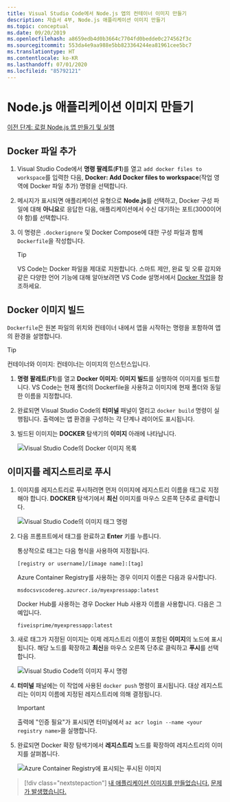 ```yaml
---
title: Visual Studio Code에서 Node.js 앱의 컨테이너 이미지 만들기
description: 자습서 4부, Node.js 애플리케이션 이미지 만들기
ms.topic: conceptual
ms.date: 09/20/2019
ms.openlocfilehash: a8659edb4d0b3664c7704fd0bedde0c274562f3c
ms.sourcegitcommit: 553da4e9aa988e5bb823364244ea81961cee5bc7
ms.translationtype: HT
ms.contentlocale: ko-KR
ms.lasthandoff: 07/01/2020
ms.locfileid: "85792121"
---
```

# <a name="create-your-nodejs-application-image"></a>Node.js 애플리케이션 이미지 만들기

[이전 단계: 로컬 Node.js 앱 만들기 및 실행](tutorial-vscode-docker-node-03.md)

## <a name="add-docker-files"></a>Docker 파일 추가

1. Visual Studio Code에서 **명령 팔레트**(**F1**)를 열고 `add docker files to workspace`를 입력한 다음, **Docker: Add Docker files to workspace**(작업 영역에 Docker 파일 추가) 명령을 선택합니다.

1. 메시지가 표시되면 애플리케이션 유형으로 **Node.js**를 선택하고, Docker 구성 파일에 대해 **아니요**로 응답한 다음, 애플리케이션에서 수신 대기하는 포트(3000이어야 함)를 선택합니다.

1. 이 명령은 `.dockerignore` 및 Docker Compose에 대한 구성 파일과 함께 `Dockerfile`을 작성합니다.

    > [!TIP]
    > VS Code는 Docker 파일을 제대로 지원합니다. 스마트 제안, 완료 및 오류 감지와 같은 다양한 언어 기능에 대해 알아보려면 VS Code 설명서에서 [Docker 작업](https://code.visualstudio.com/docs/azure/docker)을 참조하세요.

## <a name="build-a-docker-image"></a>Docker 이미지 빌드

`Dockerfile`은 원본 파일의 위치와 컨테이너 내에서 앱을 시작하는 명령을 포함하여 앱의 환경을 설명합니다.

> [!TIP]
> 컨테이너와 이미지: 컨테이너는 이미지의 인스턴스입니다.

1. **명령 팔레트**(**F1**)를 열고 **Docker 이미지: 이미지 빌드**를 실행하여 이미지를 빌드합니다. VS Code는 현재 폴더의 Dockerfile을 사용하고 이미지에 현재 폴더와 동일한 이름을 지정합니다.

1. 완료되면 Visual Studio Code의 **터미널** 패널이 열리고 `docker build` 명령이 실행됩니다. 출력에는 앱 환경을 구성하는 각 단계나 레이어도 표시됩니다.

1. 빌드된 이미지는 **DOCKER** 탐색기의 **이미지** 아래에 나타납니다.

    ![Visual Studio Code의 Docker 이미지 목록](media/deploy-containers/image-list.png)

## <a name="push-the-image-to-a-registry"></a>이미지를 레지스트리로 푸시

1. 이미지를 레지스트리로 푸시하려면 먼저 이미지에 레지스트리 이름을 태그로 지정해야 합니다. **DOCKER** 탐색기에서 **최신** 이미지를 마우스 오른쪽 단추로 클릭합니다.

    ![Visual Studio Code의 이미지 태그 명령](media/deploy-containers/tag-command.png)

1. 다음 프롬프트에서 태그를 완료하고 **Enter** 키를 누릅니다.

    통상적으로 태그는 다음 형식을 사용하여 지정됩니다.

    `[registry or username]/[image name]:[tag]`

    Azure Container Registry를 사용하는 경우 이미지 이름은 다음과 유사합니다.

    `msdocsvscodereg.azurecr.io/myexpressapp:latest`

    Docker Hub를 사용하는 경우 Docker Hub 사용자 이름을 사용합니다. 다음은 그 예입니다. 

    `fiveisprime/myexpressapp:latest`

1. 새로 태그가 지정된 이미지는 이제 레지스트리 이름이 포함된 **이미지**의 노드에 표시됩니다. 해당 노드를 확장하고 **최신**을 마우스 오른쪽 단추로 클릭하고 **푸시**를 선택합니다.

    ![Visual Studio Code의 이미지 푸시 명령](media/deploy-containers/push-command.png)

1. **터미널** 패널에는 이 작업에 사용된 `docker push` 명령이 표시됩니다. 대상 레지스트리는 이미지 이름에 지정된 레지스트리에 의해 결정됩니다.

   > [!IMPORTANT]
   > 출력에 "인증 필요"가 표시되면 터미널에서 `az acr login --name <your registry name>`을 실행합니다.

1. 완료되면 Docker 확장 탐색기에서 **레지스트리** 노드를 확장하여 레지스트리의 이미지를 살펴봅니다.

    ![Azure Container Registry에 표시되는 푸시된 이미지](media/deploy-containers/image-in-acr.png)

> [!div class="nextstepaction"]
> [내 애플리케이션 이미지를 만들었습니다.](tutorial-vscode-docker-node-05.md) [문제가 발생했습니다.](https://www.research.net/r/PWZWZ52?tutorial=docker-extension&step=containerize-app)
